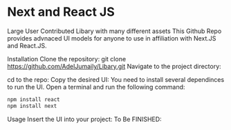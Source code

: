# Next and React JS 
Large User Contributed Libary with many different assets
This Github Repo provides advnaced UI models for anyone to use in affiliation with Next.JS and React.JS.

Installation
Clone the repository:
git clone https://github.com/AdelJumaily/Libary.git
Navigate to the project directory:


cd to the repo:
Copy the desired UI:
You need to install several dependinces to run the UI. Open a terminal and run the following command:

```bash
npm install react
npm install next
```

Usage
Insert the UI into your project:
To Be FINISHED:
